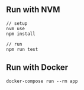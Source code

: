 ## Run with NVM
```
// setup
nvm use
npm install

// run 
npm run test
```

## Run with Docker
```
docker-compose run --rm app
```